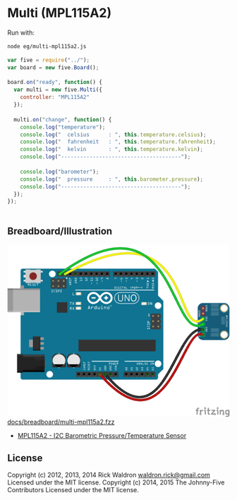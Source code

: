 <!--remove-start-->
# Multi (MPL115A2)

Run with:
```bash
node eg/multi-mpl115a2.js
```
<!--remove-end-->

```javascript
var five = require("../");
var board = new five.Board();

board.on("ready", function() {
  var multi = new five.Multi({
    controller: "MPL115A2"
  });

  multi.on("change", function() {
    console.log("temperature");
    console.log("  celsius      : ", this.temperature.celsius);
    console.log("  fahrenheit   : ", this.temperature.fahrenheit);
    console.log("  kelvin       : ", this.temperature.kelvin);
    console.log("--------------------------------------");

    console.log("barometer");
    console.log("  pressure     : ", this.barometer.pressure);
    console.log("--------------------------------------");
  });
});



```


## Breadboard/Illustration


![docs/breadboard/multi-mpl115a2.png](breadboard/multi-mpl115a2.png)
[docs/breadboard/multi-mpl115a2.fzz](breadboard/multi-mpl115a2.fzz)

- [MPL115A2 - I2C Barometric Pressure/Temperature Sensor](https://www.adafruit.com/product/992)


<!--remove-start-->
## License
Copyright (c) 2012, 2013, 2014 Rick Waldron <waldron.rick@gmail.com>
Licensed under the MIT license.
Copyright (c) 2014, 2015 The Johnny-Five Contributors
Licensed under the MIT license.
<!--remove-end-->

